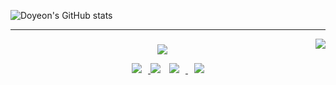 
![Doyeon's GitHub stats](https://github-readme-stats.vercel.app/api?username=Danesnote&show_icons=true&theme=gruvbox)

<div align="center">
    
    
  ---
    
<img align="right" src="https://github-readme-stats.vercel.app/api/top-langs/?username=Danesnote&theme=dracula&exclude_repo=Computer-Science-Engineering&layout=compact&langs_count=10"/>

  ### 
    
  
<a href="https://solved.ac/tyxmfh"><img src="http://mazassumnida.wtf/api/mini/generate_badge?boj=tyxmfh"/></a>
 
<a href="https://dyk1005.tistory.com/">
    <img 
        src="http://img.shields.io/badge/-Tech%20Blog-655ced?style=flat&logo=github&link=https://byul91oh.tistory.com/"
        style="height : auto; margin-left : 10px; margin-right : 10px;"/>
</a> 
 <a href="https://github.com/Danesnote"><img src="https://hits.seeyoufarm.com/api/count/incr/badge.svg?url=https%3A%2F%2Fgithub.com%2FDanesnote&count_bg=%23000000&title_bg=%23000000&icon=github.svg&icon_color=%23E7E7E7&title=GitHub&edge_flat=false)"/></a> 
    
<a href="https://instagram.com/oksusunongjang">
    <img 
        src="http://img.shields.io/badge/-Instagram-black?style=flat&logo=Instagram&link=https://instagram.com/fivepxint/"
        style="height : auto; margin-left : 10px; margin-right : 10px;"/>
</a> 
<a href="mailto:ehdus7@gmail.com">
    <img 
        src="https://img.shields.io/badge/Gmail-d14836?style=flat-square&logo=Gmail&logoColor=white&link=mailto:quf8093@gmail.com"
        style="height : auto; margin-left : 10px; margin-right : 10px;"/>
</a>
 
</div>
